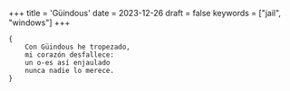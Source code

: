 +++
title = 'Güindous'
date = 2023-12-26
draft = false
keywords = ["jail", "windows"]
+++

	{
		Con Güindous he tropezado,
		mi corazón desfallece:
		un o-es así enjaulado
		nunca nadie lo merece.
	}
